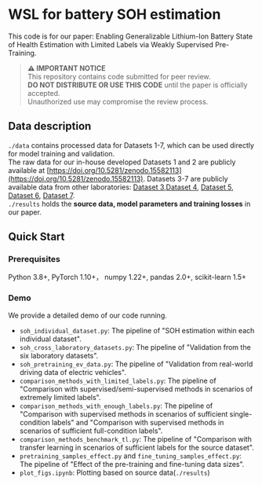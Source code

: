 # WSL for battery SOH estimation
This code is for our paper: Enabling Generalizable Lithium-Ion Battery State of Health Estimation with Limited Labels via Weakly Supervised Pre-Training.
> **⚠️ IMPORTANT NOTICE**  
> This repository contains code submitted for peer review.  
> **DO NOT DISTRIBUTE OR USE THIS CODE** until the paper is officially accepted.  
> Unauthorized use may compromise the review process.  

## Data description
`./data` contains processed data for Datasets 1-7, which can be used directly for model training and validation.  
The raw data for our in-house developed Datasets 1 and 2 are publicly available at [https://doi.org/10.5281/zenodo.15582113](https://doi.org/10.5281/zenodo.15582113). Datasets 3-7 are publicly available data from other laboratories: [Dataset 3](https://doi.org/10.35097/1947),[Dataset 4](https://doi.org/10.5281/zenodo.6379165), [Dataset 5](https://doi.org/10.57760/sciencedb.07456), [Dataset 6](https://www.batteryarchive.org/study_summaries.html), [Dataset 7](https://github.com/TengMichael/battery-charging-data-of-on-road-electric-vehicles).  
`./results` holds the **source data, model parameters and training losses** in our paper.

## Quick Start
### Prerequisites
Python 3.8+, PyTorch 1.10+， numpy 1.22+, pandas 2.0+, scikit-learn 1.5+

### Demo
We provide a detailed demo of our code running.
- `soh_individual_dataset.py`: The pipeline of "SOH estimation within each individual dataset".
- `soh_cross_laboratory_datasets.py`: The pipeline of "Validation from the six laboratory datasets".
- `soh_pretraining_ev_data.py`: The pipeline of "Validation from real-world driving data of electric vehicles".
- `comparison_methods_with_limited_labels.py`: The pipeline of "Comparison with supervised/semi-supervised methods in scenarios of extremely limited labels".
- `comparison_methods_with_enough_labels.py`: The pipeline of "Comparison with supervised methods in scenarios of sufficient single-condition labels" and "Comparison with supervised methods in scenarios of sufficient full-condition labels".
- `comparison_methods_benchmark_tl.py`: The pipeline of "Comparison with transfer learning in scenarios of sufficient labels for the source dataset".
- `pretraining_samples_effect.py` and `fine_tuning_samples_effect.py`: The pipeline of "Effect of the pre-training and fine-tuning data sizes".
- `plot_figs.ipynb`: Plotting based on source data(`./results`)
